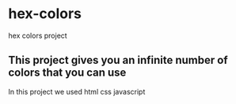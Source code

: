 # hex-colors
hex colors project
<h2>This project gives you an infinite number of colors that you can use</h2>
<p>In this project we used html css javascript</p>
